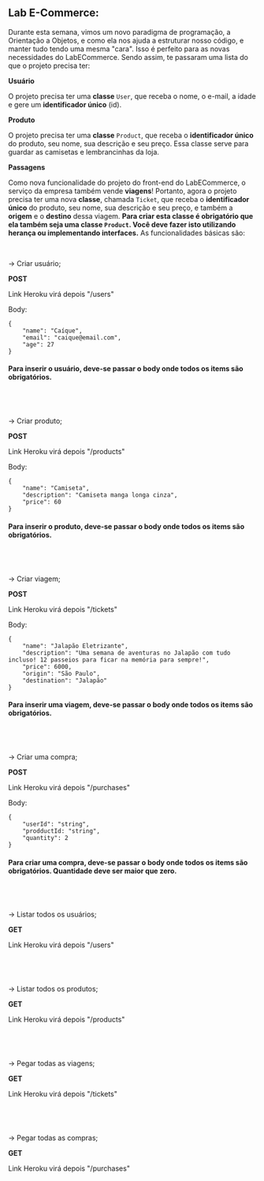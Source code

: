 ## Lab E-Commerce:

Durante esta semana, vimos um novo paradigma de programação, a Orientação a Objetos, e como ela nos ajuda a estruturar nosso código, e manter tudo tendo uma mesma "cara". Isso é perfeito para as novas necessidades do LabECommerce. Sendo assim, te passaram uma lista do que o projeto precisa ter:

**Usuário**

O projeto precisa ter uma **classe** `User`, que receba o nome, o e-mail, a idade e gere um **identificador único** (id).

**Produto**

O projeto precisa ter uma **classe** `Product`, que receba o **identificador único** do produto, seu nome, sua descrição e seu preço. Essa classe serve para guardar as camisetas e lembrancinhas da loja.

**Passagens**

Como nova funcionalidade do projeto do front-end do LabECommerce, o serviço da empresa também vende **viagens**! Portanto, agora o projeto precisa ter uma nova **classe**, chamada `Ticket`, que receba o **identificador único** do produto, seu nome, sua descrição e seu preço, e também a **origem** e o **destino** dessa viagem. **Para criar esta classe é obrigatório que ela também seja uma classe `Product`. Você deve fazer isto utilizando herança ou implementando interfaces.**
As funcionalidades básicas são:

&nbsp;

→ Criar usuário;

**POST**

Link Heroku virá depois "/users"
    
Body:
    
    {
        "name": "Caíque",
        "email": "caique@email.com",
        "age": 27
    }
    
#### Para inserir o usuário, deve-se passar o body onde todos os items são obrigatórios.
&nbsp;
---

→ Criar produto;

**POST**

Link Heroku virá depois "/products"
    
Body:
    
    {
        "name": "Camiseta",
        "description": "Camiseta manga longa cinza",
        "price": 60
    }

#### Para inserir o produto, deve-se passar o body onde todos os items são obrigatórios.
&nbsp;
---

→ Criar viagem;

**POST**

Link Heroku virá depois "/tickets"
    
Body:
    
    {
        "name": "Jalapão Eletrizante",
        "description": "Uma semana de aventuras no Jalapão com tudo incluso! 12 passeios para ficar na memória para sempre!",
        "price": 6000,
        "origin": "São Paulo",
        "destination": "Jalapão"
    }

#### Para inserir uma viagem, deve-se passar o body onde todos os items são obrigatórios.
&nbsp;
---

→ Criar uma compra;

**POST**

Link Heroku virá depois "/purchases"

Body:

    {
        "userId": "string",
        "prodductId: "string",
        "quantity": 2
    }

#### Para criar uma compra, deve-se passar o body onde todos os items são obrigatórios. Quantidade deve ser maior que zero.
&nbsp;
---

→ Listar todos os usuários;

**GET**

Link Heroku virá depois "/users"


&nbsp;
---

→ Listar todos os produtos;

**GET**

Link Heroku virá depois "/products"

&nbsp;
---

→ Pegar todas as viagens;

**GET**

Link Heroku virá depois "/tickets"

&nbsp;
---

→ Pegar todas as compras;

**GET**

Link Heroku virá depois "/purchases"

&nbsp;
---
